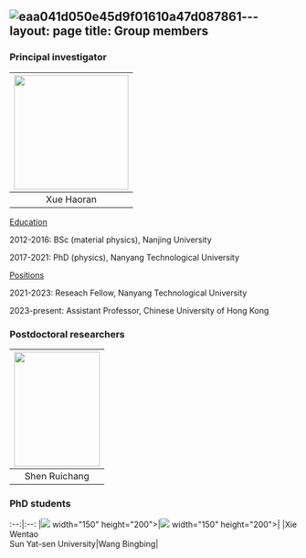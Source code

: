 ![eaa041d050e45d9f01610a47d087861](https://github.com/user-attachments/assets/5a7744ad-881a-4cb8-ae09-b02c6e9833dc)---
layout: page
title: Group members
---

### Principal investigator

|<img src="https://github.com/haoran-group/haoran-group.github.io/assets/154585121/153774ba-4a14-480b-bafd-51fc3f7a33a3"  width="200" height="200">|
|:--:| 
|Xue Haoran|


<ins>Education</ins>

2012-2016: BSc (material physics), Nanjing University

2017-2021: PhD (physics), Nanyang Technological University

<ins>Positions</ins>

2021-2023: Reseach Fellow, Nanyang Technological University

2023-present: Assistant Professor, Chinese University of Hong Kong

### Postdoctoral researchers

|<img src="https://github.com/user-attachments/assets/50ac0715-d213-4428-8651-59aa2bce4362"  width="150" height="200">|
|:--:| 
|Shen Ruichang|

### PhD students

:--:|:--: 
|![](https://github.com/user-attachments/assets/26473b5e-7eb9-4c65-aa0d-f3db51955640) width="150" height="200">|![](https://github.com/user-attachments/assets/8f7d197d-93b7-4cf9-af18-a75cb5695c25) width="150" height="200">|
|Xie Wentao<br>Sun Yat-sen University|Wang Bingbing|




